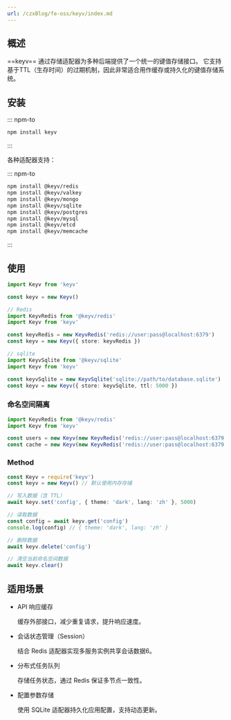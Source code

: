 ```yaml
---
url: /czxBlog/fe-oss/keyv/index.md
---
```

## 概述

\==keyv== 通过存储适配器为多种后端提供了一个统一的键值存储接口。
它支持基于TTL（生存时间）的过期机制，因此非常适合用作缓存或持久化的键值存储系统。

## 安装

::: npm-to

```sh
npm install keyv
```

:::

各种适配器支持：

::: npm-to

```sh
npm install @keyv/redis
npm install @keyv/valkey
npm install @keyv/mongo
npm install @keyv/sqlite
npm install @keyv/postgres
npm install @keyv/mysql
npm install @keyv/etcd
npm install @keyv/memcache
```

:::

## 使用

```ts
import Keyv from 'keyv'

const keyv = new Keyv()
```

```ts
// Redis
import KeyvRedis from '@keyv/redis'
import Keyv from 'keyv'

const keyvRedis = new KeyvRedis('redis://user:pass@localhost:6379')
const keyv = new Keyv({ store: keyvRedis })
```

```ts
// sqlite
import KeyvSqlite from '@keyv/sqlite'
import Keyv from 'keyv'

const keyvSqlite = new KeyvSqlite('sqlite://path/to/database.sqlite')
const keyv = new Keyv({ store: keyvSqlite, ttl: 5000 })
```

### 命名空间隔离

```ts
import KeyvRedis from '@keyv/redis'
import Keyv from 'keyv'

const users = new Keyv(new KeyvRedis('redis://user:pass@localhost:6379'), { namespace: 'users' })
const cache = new Keyv(new KeyvRedis('redis://user:pass@localhost:6379'), { namespace: 'cache' })
```

### Method

```ts
const Keyv = require('keyv')
const keyv = new Keyv() // 默认使用内存存储

// 写入数据（含 TTL）
await keyv.set('config', { theme: 'dark', lang: 'zh' }, 5000)

// 读取数据
const config = await keyv.get('config')
console.log(config) // { theme: 'dark', lang: 'zh' }

// 删除数据
await keyv.delete('config')

// 清空当前命名空间数据
await keyv.clear()
```

## 适用场景

* API 响应缓存

  缓存外部接口，减少重复请求，提升响应速度。

* 会话状态管理（Session）

  结合 Redis 适配器实现多服务实例共享会话数据6。

* 分布式任务队列

  存储任务状态，通过 Redis 保证多节点一致性。

* 配置参数存储

  使用 SQLite 适配器持久化应用配置，支持动态更新。
